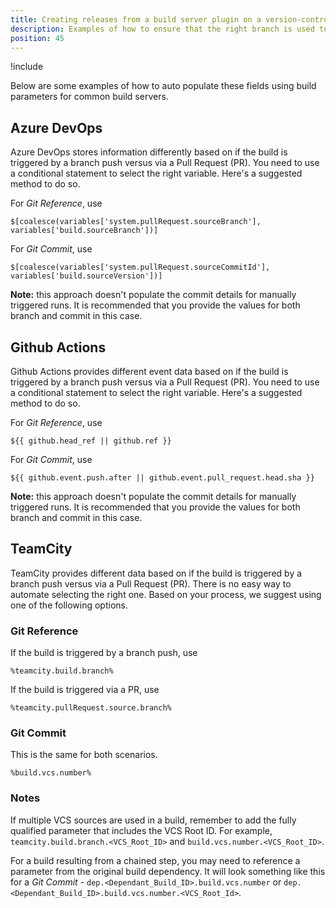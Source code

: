 ```yaml
---
title: Creating releases from a build server plugin on a version-controlled project
description: Examples of how to ensure that the right branch is used to create the release when using a build server plugin.
position: 45 
---
```


!include <build-server-plugin-version-control-fields>

Below are some examples of how to auto populate these fields using build parameters for common build servers.

## Azure DevOps
 
Azure DevOps stores information differently based on if the build is triggered by a branch push versus via a Pull Request (PR). You need to use a conditional statement to select the right variable. Here's a suggested method to do so.

For *Git Reference*, use
```
$[coalesce(variables['system.pullRequest.sourceBranch'], variables['build.sourceBranch'])]
```

For *Git Commit*, use
```
$[coalesce(variables['system.pullRequest.sourceCommitId'], variables['build.sourceVersion'])]
```

**Note:** this approach doesn't populate the commit details for manually triggered runs. It is recommended that you provide the values for both branch and commit in this case.


## Github Actions

Github Actions provides different event data based on if the build is triggered by a branch push versus via a Pull Request (PR). You need to use a conditional statement to select the right variable. Here's a suggested method to do so.

For *Git Reference*, use
```
${{ github.head_ref || github.ref }}
```

For *Git Commit*, use
```
${{ github.event.push.after || github.event.pull_request.head.sha }}
```

**Note:** this approach doesn't populate the commit details for manually triggered runs. It is recommended that you provide the values for both branch and commit in this case.


## TeamCity

TeamCity provides different data based on if the build is triggered by a branch push versus via a Pull Request (PR). There is no easy way to automate selecting the right one. Based on your process, we suggest using one of the following options. 

### Git Reference

If the build is triggered by a branch push, use 
```
%teamcity.build.branch%
```
If the build is triggered via a PR, use 
```
%teamcity.pullRequest.source.branch%
```


### Git Commit

This is the same for both scenarios.
```
%build.vcs.number%
```

### Notes
If multiple VCS sources are used in a build, remember to add the fully qualified parameter that includes the VCS Root ID. For example, `teamcity.build.branch.<VCS_Root_ID>` and  `build.vcs.number.<VCS_Root_ID>`.

For a build resulting from a chained step, you may need to reference a parameter from the original build dependency. It will look something like this for a *Git Commit* - `dep.<Dependant_Build_ID>.build.vcs.number` or `dep.<Dependant_Build_ID>.build.vcs.number.<VCS_Root_Id>`.